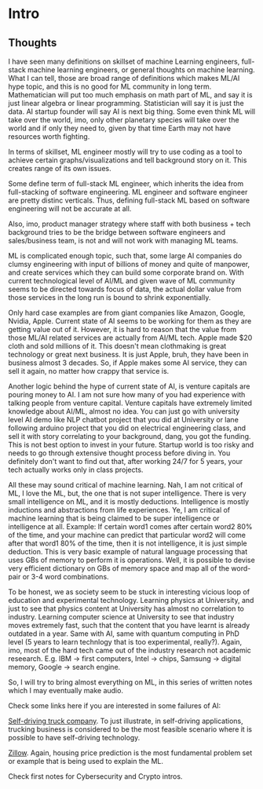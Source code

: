 # Intro

## Thoughts

I have seen many definitions on skillset of machine Learning engineers, full-stack machine learning engineers, or general thoughts on machine learning. What I can tell, those are broad range of definitions which makes ML/AI hype topic, and this is no good for ML community in long term. Mathematician will put too much emphasis on math part of ML, and say it is just linear algebra or linear programming. Statistician will say it is just the data. AI startup founder will say AI is next big thing. Some even think ML will take over the world, imo, only other planetary species will take over the world and if only they need to, given by that time Earth may not have resources worth fighting.   

In terms of skillset, ML engineer mostly will try to use coding as a tool to achieve certain graphs/visualizations and tell background story on it. This creates range of its own issues. 

Some define term of full-stack ML engineer, which inherits the idea from full-stacking of software engineering. ML engineer and software engineer are pretty distinc verticals. Thus, defining full-stack ML based on software engineering will not be accurate at all. 

Also, imo, product manager strategy where staff with both business + tech background tries to be the bridge between software engineers and sales/business team, is not and will not work with managing ML teams.

ML is complicated enough topic, such that, some large AI companies do clumsy engineering with input of billions of money and quite of manpower, and create services which they can build some corporate brand on. With current technological level of AI/ML and given wave of ML community seems to be directed towards focus of data, the actual dollar value from those services in the long run is bound to shrink exponentially.  

Only hard case examples are from giant companies like Amazon, Google, Nvidia, Apple. Current state of AI seems to be working for them as they are getting value out of it. However, it is hard to reason that the value from those ML/AI related services are actually from AI/ML tech. Apple made $20 cloth and sold millions of it. This doesn't mean clothmaking is great technology or great next business. It is just Apple, bruh, they have been in business almost 3 decades. So, if Apple makes some AI service, they can sell it again, no matter how crappy that service is. 

Another logic behind the hype of current state of AI, is venture capitals are pouring money to AI. I am not sure how many of you had experience with talking people from venture capital. Venture capitals have extremely limited knowledge about AI/ML, almost no idea. You can just go with university level AI demo like NLP chatbot project that you did at University or lane following arduino project that you did on electrical engineering class, and sell it with story correlating to your background, dang, you got the funding. This is not best option to invest in your future. Startup world is too risky and needs to go through extensive thought process before diving in. You definitely don't want to find out that, after working 24/7 for 5 years, your tech actually works only in class projects. 

All these may sound critical of machine learning. Nah, I am not critical of ML, I love the ML, but, the one that is not super intelligence. There is very small intelligence on ML, and it is mostly deductions. Intelligence is mostly inductions and abstractions from life experiences. Ye, I am critical of machine learning that is being claimed to be super intelligence or intelligence at all. Example: If certain word1 comes after certain word2 80% of the time, and your machine can predict that particular word2 will come after that word1 80% of the time, then it is not intelligence, it is just simple deduction. This is very basic example of natural language processing that uses GBs of memory to perform it is operations. Well, it is possible to devise very efficient dictionary on GBs of memory space and map all of the word-pair or 3-4 word combinations.

To be honest, we as society seem to be stuck in interesting vicious loop of education and experimental technology. Learning physics at University, and just to see that physics content at University has almost no correlation to industry. Learning computer science at University to see that industry moves extremely fast, such that the content that you have learnt is already outdated in a year. Same with AI, same with quantum computing in PhD level (5 years to learn technlogy that is too experimental, really?). Again, imo, most of the hard tech came out of the industry research not academic reseearch. E.g. IBM -> first computers, Intel -> chips, Samsung -> digital memory, Google -> search engine. 

So, I will try to bring almost everything on ML, in this series of written notes which I may eventually make audio.  

Check some links here if you are interested in some failures of AI:

[Self-driving truck company](https://www.economist.com/technology-quarterly/2020/06/11/driverless-cars-show-the-limits-of-todays-ai). To just illustrate, in self-driving applications, trucking business is considered to be the most feasible scenario where it is possible to have self-driving technology.  

[Zillow](https://www.geekwire.com/2021/ibuying-algorithms-failed-zillow-says-business-worlds-love-affair-ai/). Again, housing price prediction is the most fundamental problem set or example that is being used to explain the ML. 

Check first notes for Cybersecurity and Crypto intros.

